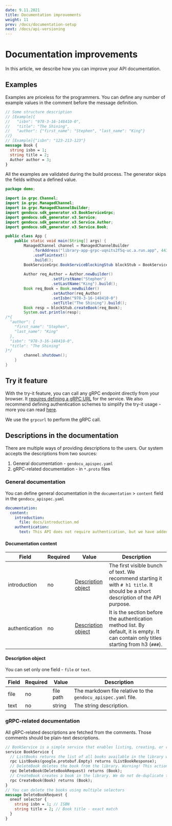 ```yaml
---
date: 9.11.2021
title: Documentation improvements
weight: 11
prev: /docs/documentation-setup
next: /docs/api-versioning
---
```

# Documentation improvements

In this article, we describe how you can improve your API documentation.

## Examples

Examples are priceless for the programmers. You can define any number of example values in the comment before the message definition.
```protobuf
// Some structure description
// [Example]{
//   "isbn": "978-3-16-148410-0",
//   "title": "The Shining",
//   "author": {"first_name": "Stephen", "last_name": "King"}
//}
// [Example]{"isbn": "123-213-123"}
message Book {
  string isbn = 1; 
  string title = 2;
  Author author = 3; 
}
```
All the examples are validated during the build process. The generator skips the fields without a defined value.
```java
package demo;

import io.grpc.Channel;
import io.grpc.ManagedChannel;
import io.grpc.ManagedChannelBuilder;
import gendocu.sdk_generator.v3.BookServiceGrpc;
import gendocu.sdk_generator.v3.Service;
import gendocu.sdk_generator.v3.Service.Author;
import gendocu.sdk_generator.v3.Service.Book;

public class App {
    public static void main(String[] args) {
        ManagedChannel channel = ManagedChannelBuilder
            .forAddress("library-app-grpc-uqnits2f5q-uc.a.run.app", 443)
            .usePlaintext()
            .build();
        BookServiceGrpc.BookServiceBlockingStub blockStub = BookServiceGrpc.newBlockingStub(channel);
        
        Author req_Author = Author.newBuilder()
                    .setFirstName("Stephen")
                    .setLastName("King").build();
        Book req_Book = Book.newBuilder()
                    .setAuthor(req_Author)
                    .setIsbn("978-3-16-148410-0")
                    .setTitle("The Shining").build();
        Book resp = blockStub.createBook(req_Book);
        System.out.println(resp);
/*{
  "author": {
    "first_name": "Stephen",
    "last_name": "King"
  },
  "isbn": "978-3-16-148410-0",
  "title": "The Shining"
}*/
        channel.shutdown();
    }
}

```

## Try it feature

With the try-it feature, you can call any gRPC endpoint directly from your browser. It <u>requires defining a gRPC URL</u> for the service.
We also recommend defining authentication schemes to simplify the try-it usage - more you can read [here](/docs/documentation-setup/#authentication-schemes).

We use the `grpcurl` to perform the gRPC call.

## Descriptions in the documentation

There are multiple ways of providing descriptions to the users. Our system accepts the descriptions from two sources:
1. General documentation - `gendocu_apispec.yaml`
2. gRPC-related documentation -  in `*.proto` files

### General documentation

You can define general documentation in the `documentation` > `content` field in the `gendocu_apispec.yaml`
```yaml
documentation:
  content:
    introduction:
      file: docs/introduction.md
    authentication:
      text: This API does not require authentication, but we have added a redundant auth method - Token Auth for demo purposes. You can select it and use it, but the results would be the same as without it.
```

#### Documentation content
| Field | Required | Value | Description |
| -- | -- | -- | -- |
| introduction | no | [Description object](/docs/documentation-improvements/#description-object) | The first visible bunch of text. We recommend starting it with `# h1 title`. It should be a short description of the API purpose. |
| authentication | no | [Description object](/docs/documentation-improvements/#description-object) | It is the section before the authentication method list. By default, it is empty. It can contain only titles starting from h3 (`###`). |

#### Description object
You can set only one field - `file` or `text`.

|Field| Required | Value | Description |
| -- | -- | -- | -- |
| file | no | file path | The markdown file relative to the `gendocu_apispec.yaml` file. |
| text | no | string | The string description. |

### gRPC-related documentation

All gRPC-related descriptions are fetched from the comments. Those comments should be plain-text descriptions.

```protobuf
// BookService is a simple service that enables listing, creating, or removing the book.
service BookService {
  // ListBooks returns the list of all books available in the library without any pagination.
  rpc ListBooks(google.protobuf.Empty) returns (ListBookResponse);
  // DeleteBook deletes the book from the library. Warning! This action cannot be reverted and doesn't require any confirmation.
  rpc DeleteBook(DeleteBookRequest) returns (Book);
  // CreateBook creates a book in the library. We do not de-duplicate the requests as this is the tutorial API.
  rpc CreateBook(Book) returns (Book);
}
// You can delete the books using multiple selectors
message DeleteBookRequest {
  oneof selector {
    string isbn = 1; // ISBN
    string title = 2; // Book title - exact match
  }
}
```

